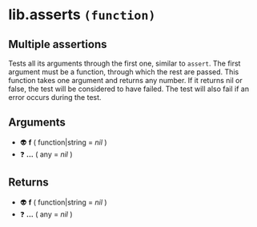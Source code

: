 # lib.asserts `(function)`

## Multiple assertions

Tests all its arguments through the first one, similar to `assert`.
The first argument must be a function, through which the rest are passed.
This function takes one argument and returns any number.
If it returns nil or false, the test will be considered to have failed.
The test will also fail if an error occurs during the test.

## Arguments

- 👽 **f** ( function|string = *nil* )
- ❓ **...** ( any = *nil* )

## Returns

- 👽 **f** ( function|string = *nil* )
- ❓ **...** ( any = *nil* )
